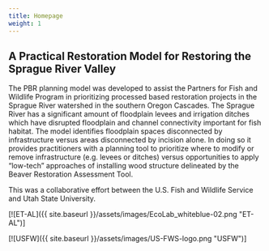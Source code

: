 ```yaml
---
title: Homepage
weight: 1
---
```


## A Practical Restoration Model for Restoring the Sprague River Valley

The PBR planning model was developed to assist the Partners for Fish and Wildlife Program in prioritizing processed based restoration projects in the Sprague River watershed in the southern Oregon Cascades. The Sprague River has a significant amount of floodplain levees and irrigation ditches which have disrupted floodplain and channel connectivity important for fish habitat. The model identifies floodplain spaces disconnected by infrastructure versus areas disconnected by incision alone. In doing so it provides practitioners with a planning tool to prioritize where to modify or remove infrastructure (e.g. levees or ditches) versus opportunities to apply “low-tech” approaches of installing wood structure delineated by the Beaver Restoration Assessment Tool.

This was a collaborative effort between the U.S. Fish and Wildlife Service and Utah State University.

[![ET-AL]({{ site.baseurl }}/assets/images/EcoLab_whiteblue-02.png "ET-AL")]  

[![USFW]({{ site.baseurl }}/assets/images/US-FWS-logo.png "USFW")]
